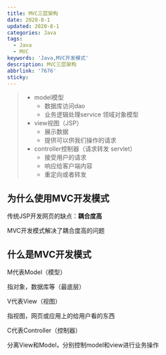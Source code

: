 ```yaml
---
title: MVC三层架构
date: 2020-8-1
updated: 2020-8-1
categories: Java
tags: 
  - Java
  - MVC
keywords: 'Java,MVC开发模式'
description: MVC三层架构
abbrlink: '7676'
sticky:
---
```


  > - model模型
  >   - 数据库访问dao
  >   - 业务逻辑处理service    领域对象模型
  > - view视图（JSP）
  >   - 展示数据
  >   - 提供可以供我们操作的请求
  > - controller控制器（请求转发 servlet）
  >   - 接受用户的请求
  >   - 响应给客户端内容
  >   - 重定向或者转发

  ## 为什么使用MVC开发模式
  <!--more-->
  传统JSP开发网页的缺点：**耦合度高**

  MVC开发模式解决了耦合度高的问题

  ## 什么是MVC开发模式

  M代表Model（模型）

  指对象，数据库等（最底层）

  V代表View（视图）

  指视图，网页或应用上的给用户看的东西

  C代表Controller（控制器）

  分离View和Model，分别控制model和view进行业务操作

  



